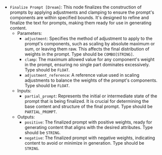 - `Finalize Prompt [Dream]`: This node finalizes the construction of prompts by applying adjustments and clamping to ensure the prompt's components are within specified bounds. It's designed to refine and finalize the text for prompts, making them ready for use in generating content.
    - Parameters:
        - `adjustment`: Specifies the method of adjustment to apply to the prompt's components, such as scaling by absolute maximum or sum, or leaving them raw. This affects the final distribution of weights in the prompt. Type should be `COMBO[STRING]`.
        - `clamp`: The maximum allowed value for any component's weight in the prompt, ensuring no single part dominates excessively. Type should be `FLOAT`.
        - `adjustment_reference`: A reference value used in scaling adjustments to balance the weights of the prompt's components. Type should be `FLOAT`.
    - Inputs:
        - `partial_prompt`: Represents the initial or intermediate state of the prompt that is being finalized. It is crucial for determining the base content and structure of the final prompt. Type should be `PARTIAL_PROMPT`.
    - Outputs:
        - `positive`: The finalized prompt with positive weights, ready for generating content that aligns with the desired attributes. Type should be `STRING`.
        - `negative`: The finalized prompt with negative weights, indicating content to avoid or minimize in generation. Type should be `STRING`.
